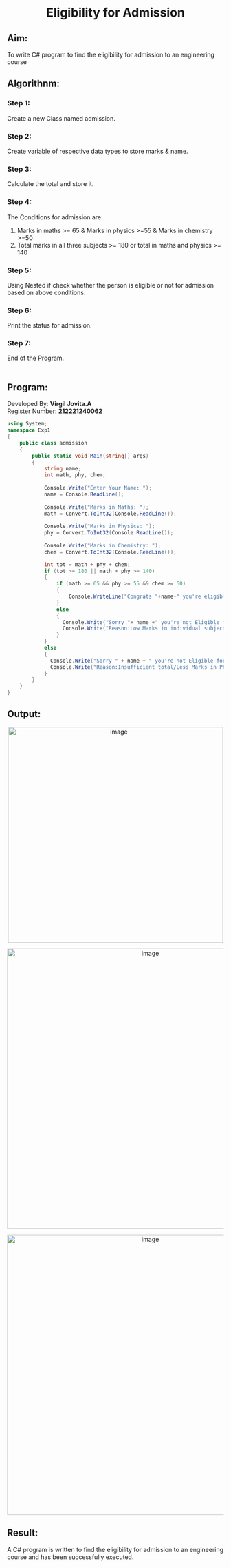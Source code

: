 # <p align="center">Eligibility for Admission</p>

## Aim:
To write C# program to find the eligibility for admission to an engineering course

## Algorithnm:
### Step 1:
Create a new Class named admission.
### Step 2:
Create variable of respective data types to store marks & name.
### Step 3:
Calculate the total and store it.
### Step 4:
The Conditions for admission are:
1. Marks in maths >= 65 & Marks in physics >=55 & Marks in chemistry >=50
2. Total marks in all three subjects >= 180 or total in maths and physics >= 140
### Step 5:
Using Nested if check whether the person is eligible or not for admission based on above conditions.
### Step 6:
Print the status for admission.
### Step 7:
End of the Program.
</br>
</br>
## Program:
Developed By: **Virgil Jovita.A**
<br/>
Register Number: **212221240062**
```C#
using System;
namespace Exp1
{
    public class admission
    {
        public static void Main(string[] args)
        {
            string name;
            int math, phy, chem;
            
            Console.Write("Enter Your Name: ");
            name = Console.ReadLine();
           
            Console.Write("Marks in Maths: ");
            math = Convert.ToInt32(Console.ReadLine());
            
            Console.Write("Marks in Physics: ");
            phy = Convert.ToInt32(Console.ReadLine());
            
            Console.Write("Marks in Chemistry: ");
            chem = Convert.ToInt32(Console.ReadLine());

            int tot = math + phy + chem;
            if (tot >= 180 || math + phy >= 140)
            {
                if (math >= 65 && phy >= 55 && chem >= 50)
                {
                    Console.WriteLine("Congrats "+name+" you're eligible for admission");
                }
                else
                {
                  Console.Write("Sorry "+ name +" you're not Eligible for Admission.\n");
                  Console.Write("Reason:Low Marks in individual subjects");
                }
            }
            else
            {
              Console.Write("Sorry " + name + " you're not Eligible for Admission.\n");
              Console.Write("Reason:Insufficient total/Less Marks in Phy&Math Combined");
            }
        }
    }
}
```
## Output:

<p align="center">
    <img width="500" alt="image" src="https://user-images.githubusercontent.com/94174503/224909397-bbe687ce-eaa5-401d-a7e0-ea5604631540.png">
</p>
<p align="center">
    <img width="650" alt="image" src="https://user-images.githubusercontent.com/93427237/224660713-5cbb7d1a-a7e6-48cb-87b9-f66143d50066.png">
</p>
<p align="center">
    <img width="650" alt="image" src="https://user-images.githubusercontent.com/93427237/224660867-b07ad3ff-d758-4954-b0b7-4fe8e127587e.png">
</p>

## Result:
  A C# program is written to find the eligibility for admission to an engineering course and has been successfully executed.
